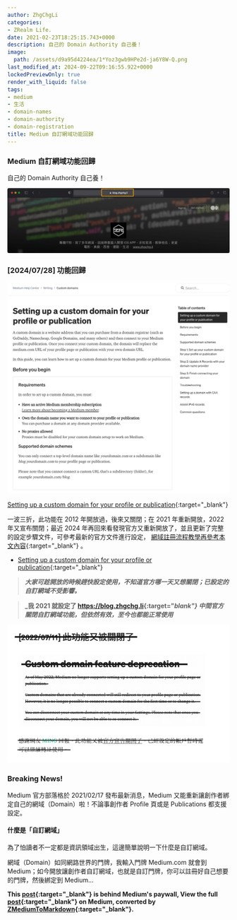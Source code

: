```yaml
---
author: ZhgChgLi
categories:
- ZRealm Life.
date: 2021-02-23T18:25:15.743+0000
description: 自己的 Domain Authority 自己養！
image:
  path: /assets/d9a95d4224ea/1*Yoz3gwb9HPe2d-ja6Y8W-Q.png
last_modified_at: 2024-09-22T09:16:55.922+0000
lockedPreviewOnly: true
render_with_liquid: false
tags:
- medium
- 生活
- domain-names
- domain-authority
- domain-registration
title: Medium 自訂網域功能回歸
---
```


### Medium 自訂網域功能回歸

自己的 Domain Authority 自己養！



![](/assets/d9a95d4224ea/1*Yoz3gwb9HPe2d-ja6Y8W-Q.png)

### \[2024/07/28\] 功能回歸


![[Setting up a custom domain for your profile or publication](https://help.medium.com/hc/en-us/articles/115003053487-Setting-up-a-custom-domain-for-your-profile-or-publication){:target="_blank"}](/assets/d9a95d4224ea/1*jKAJ3wl5Zlo_0NZRgUUehA.png)

[Setting up a custom domain for your profile or publication](https://help.medium.com/hc/en-us/articles/115003053487-Setting-up-a-custom-domain-for-your-profile-or-publication){:target="_blank"}

一波三折，此功能在 2012 年開放過，後來又關閉；在 2021 年重新開放，2022 年又宣布關閉；最近 2024 年再回來看發現官方又重新開放了，並且更新了完整的設定步驟文件，可參考最新的官方文件進行設定， [網域註冊流程教學再參考本文內容](https://namecheap.pxf.io/P0jdZQ){:target="_blank"} 。
- [Setting up a custom domain for your profile or publication](https://help.medium.com/hc/en-us/articles/115003053487-Setting-up-a-custom-domain-for-your-profile-or-publication){:target="_blank"}



> **_大家可趁開放的時候趕快設定使用，不知道官方哪一天又想關閉；已設定的自訂網域不受影響。_** 
 

> **_我 2021 就設定了 [https://blog\.zhgchg\.li](https://blog.zhgchg.li){:target="_blank"} 中間官方關閉自訂網域功能，但依然有效，至今也都能正常使用_** 






![](/assets/d9a95d4224ea/1*20gZehc0ahUOYP_vWTNn_w.png)

### Breaking News\!

Medium 官方部落格於 2021/02/17 發布最新消息，Medium 又能重新讓創作者綁定自己的網域（Domain）啦！不論事創作者 Profile 頁或是 Publications 都支援設定。
#### 什麼是「自訂網域」

為了怕讀者不一定都是資訊領域出生，這邊簡單說明一下什麼是自訂網域。

網域（Domain）如同網路世界的門牌，我輸入門牌 Medium\.com 就會到 Medium；如今開放讓創作者自訂網域，也就是自訂門牌，你可以註冊好自己想要的門牌，然後綁定到 Medium…



**This [post](https://medium.com/zrealm-life/medium-%E8%87%AA%E8%A8%82%E7%B6%B2%E5%9F%9F%E5%8A%9F%E8%83%BD%E5%9B%9E%E6%AD%B8-d9a95d4224ea){:target="_blank"} is behind Medium's paywall, View the full [post](https://medium.com/zrealm-life/medium-%E8%87%AA%E8%A8%82%E7%B6%B2%E5%9F%9F%E5%8A%9F%E8%83%BD%E5%9B%9E%E6%AD%B8-d9a95d4224ea){:target="_blank"} on Medium, converted by [ZMediumToMarkdown](https://github.com/ZhgChgLi/ZMediumToMarkdown){:target="_blank"}.**